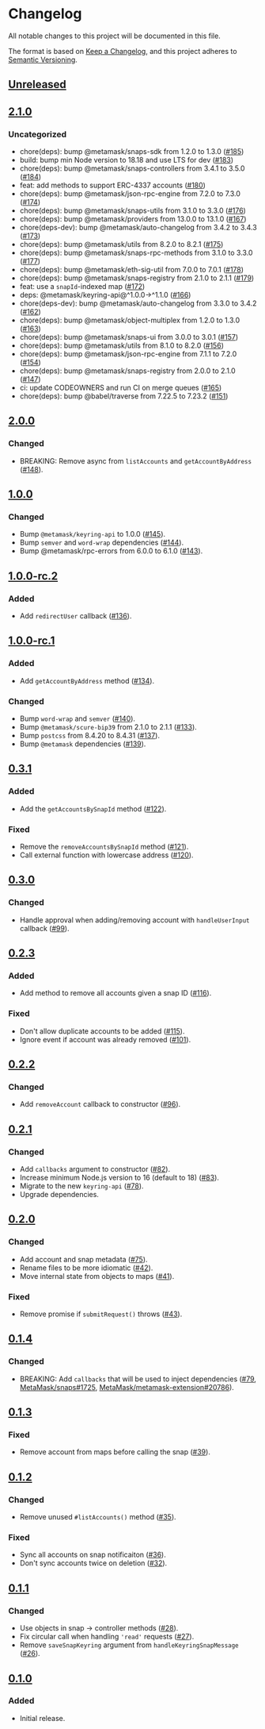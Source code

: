 # Changelog

All notable changes to this project will be documented in this file.

The format is based on [Keep a Changelog](https://keepachangelog.com/en/1.0.0/),
and this project adheres to [Semantic Versioning](https://semver.org/spec/v2.0.0.html).

## [Unreleased]

## [2.1.0]

### Uncategorized

- chore(deps): bump @metamask/snaps-sdk from 1.2.0 to 1.3.0 ([#185](https://github.com/MetaMask/eth-snap-keyring/pull/185))
- build: bump min Node version to 18.18 and use LTS for dev ([#183](https://github.com/MetaMask/eth-snap-keyring/pull/183))
- chore(deps): bump @metamask/snaps-controllers from 3.4.1 to 3.5.0 ([#184](https://github.com/MetaMask/eth-snap-keyring/pull/184))
- feat: add methods to support ERC-4337 accounts ([#180](https://github.com/MetaMask/eth-snap-keyring/pull/180))
- chore(deps): bump @metamask/json-rpc-engine from 7.2.0 to 7.3.0 ([#174](https://github.com/MetaMask/eth-snap-keyring/pull/174))
- chore(deps): bump @metamask/snaps-utils from 3.1.0 to 3.3.0 ([#176](https://github.com/MetaMask/eth-snap-keyring/pull/176))
- chore(deps): bump @metamask/providers from 13.0.0 to 13.1.0 ([#167](https://github.com/MetaMask/eth-snap-keyring/pull/167))
- chore(deps-dev): bump @metamask/auto-changelog from 3.4.2 to 3.4.3 ([#173](https://github.com/MetaMask/eth-snap-keyring/pull/173))
- chore(deps): bump @metamask/utils from 8.2.0 to 8.2.1 ([#175](https://github.com/MetaMask/eth-snap-keyring/pull/175))
- chore(deps): bump @metamask/snaps-rpc-methods from 3.1.0 to 3.3.0 ([#177](https://github.com/MetaMask/eth-snap-keyring/pull/177))
- chore(deps): bump @metamask/eth-sig-util from 7.0.0 to 7.0.1 ([#178](https://github.com/MetaMask/eth-snap-keyring/pull/178))
- chore(deps): bump @metamask/snaps-registry from 2.1.0 to 2.1.1 ([#179](https://github.com/MetaMask/eth-snap-keyring/pull/179))
- feat: use a `snapId`-indexed map ([#172](https://github.com/MetaMask/eth-snap-keyring/pull/172))
- deps: @metamask/keyring-api@^1.0.0->^1.1.0 ([#166](https://github.com/MetaMask/eth-snap-keyring/pull/166))
- chore(deps-dev): bump @metamask/auto-changelog from 3.3.0 to 3.4.2 ([#162](https://github.com/MetaMask/eth-snap-keyring/pull/162))
- chore(deps): bump @metamask/object-multiplex from 1.2.0 to 1.3.0 ([#163](https://github.com/MetaMask/eth-snap-keyring/pull/163))
- chore(deps): bump @metamask/snaps-ui from 3.0.0 to 3.0.1 ([#157](https://github.com/MetaMask/eth-snap-keyring/pull/157))
- chore(deps): bump @metamask/utils from 8.1.0 to 8.2.0 ([#156](https://github.com/MetaMask/eth-snap-keyring/pull/156))
- chore(deps): bump @metamask/json-rpc-engine from 7.1.1 to 7.2.0 ([#154](https://github.com/MetaMask/eth-snap-keyring/pull/154))
- chore(deps): bump @metamask/snaps-registry from 2.0.0 to 2.1.0 ([#147](https://github.com/MetaMask/eth-snap-keyring/pull/147))
- ci: update CODEOWNERS and run CI on merge queues ([#165](https://github.com/MetaMask/eth-snap-keyring/pull/165))
- chore(deps): bump @babel/traverse from 7.22.5 to 7.23.2 ([#151](https://github.com/MetaMask/eth-snap-keyring/pull/151))

## [2.0.0]

### Changed

- BREAKING: Remove async from `listAccounts` and `getAccountByAddress` ([#148](https://github.com/MetaMask/eth-snap-keyring/pull/148)).

## [1.0.0]

### Changed

- Bump `@metamask/keyring-api` to 1.0.0 ([#145](https://github.com/MetaMask/eth-snap-keyring/pull/145)).
- Bump `semver` and `word-wrap` dependencies ([#144](https://github.com/MetaMask/eth-snap-keyring/pull/144)).
- Bump @metamask/rpc-errors from 6.0.0 to 6.1.0 ([#143](https://github.com/MetaMask/eth-snap-keyring/pull/143)).

## [1.0.0-rc.2]

### Added

- Add `redirectUser` callback ([#136](https://github.com/MetaMask/eth-snap-keyring/pull/136)).

## [1.0.0-rc.1]

### Added

- Add `getAccountByAddress` method ([#134](https://github.com/MetaMask/eth-snap-keyring/pull/134)).

### Changed

- Bump `word-wrap` and `semver` ([#140](https://github.com/MetaMask/eth-snap-keyring/pull/140)).
- Bump `@metamask/scure-bip39` from 2.1.0 to 2.1.1 ([#133](https://github.com/MetaMask/eth-snap-keyring/pull/133)).
- Bump `postcss` from 8.4.20 to 8.4.31 ([#137](https://github.com/MetaMask/eth-snap-keyring/pull/137)).
- Bump `@metamask` dependencies ([#139](https://github.com/MetaMask/eth-snap-keyring/pull/139)).

## [0.3.1]

### Added

- Add the `getAccountsBySnapId` method ([#122](https://github.com/MetaMask/eth-snap-keyring/pull/122)).

### Fixed

- Remove the `removeAccountsBySnapId` method ([#121](https://github.com/MetaMask/eth-snap-keyring/pull/121)).
- Call external function with lowercase address ([#120](https://github.com/MetaMask/eth-snap-keyring/pull/120)).

## [0.3.0]

### Changed

- Handle approval when adding/removing account with `handleUserInput` callback ([#99](https://github.com/MetaMask/eth-snap-keyring/pull/99)).

## [0.2.3]

### Added

- Add method to remove all accounts given a snap ID ([#116](https://github.com/MetaMask/eth-snap-keyring/pull/116)).

### Fixed

- Don't allow duplicate accounts to be added ([#115](https://github.com/MetaMask/eth-snap-keyring/pull/115)).
- Ignore event if account was already removed ([#101](https://github.com/MetaMask/eth-snap-keyring/pull/101)).

## [0.2.2]

### Changed

- Add `removeAccount` callback to constructor ([#96](https://github.com/MetaMask/eth-snap-keyring/pull/96)).

## [0.2.1]

### Changed

- Add `callbacks` argument to constructor ([#82](https://github.com/MetaMask/eth-snap-keyring/pull/82)).
- Increase minimum Node.js version to 16 (default to 18) ([#83](https://github.com/MetaMask/eth-snap-keyring/pull/83)).
- Migrate to the new `keyring-api` ([#78](https://github.com/MetaMask/eth-snap-keyring/pull/78)).
- Upgrade dependencies.

## [0.2.0]

### Changed

- Add account and snap metadata ([#75](https://github.com/MetaMask/eth-snap-keyring/pull/75)).
- Rename files to be more idiomatic ([#42](https://github.com/MetaMask/eth-snap-keyring/pull/42)).
- Move internal state from objects to maps ([#41](https://github.com/MetaMask/eth-snap-keyring/pull/41)).

### Fixed

- Remove promise if `submitRequest()` throws ([#43](https://github.com/MetaMask/eth-snap-keyring/pull/43)).

## [0.1.4]

### Changed

- BREAKING: Add `callbacks` that will be used to inject dependencies ([#79](https://github.com/MetaMask/eth-snap-keyring/pull/79), [MetaMask/snaps#1725](https://github.com/MetaMask/snaps/pull/1725), [MetaMask/metamask-extension#20786](https://github.com/MetaMask/metamask-extension/pull/20786)).

## [0.1.3]

### Fixed

- Remove account from maps before calling the snap ([#39](https://github.com/MetaMask/eth-snap-keyring/pull/39)).

## [0.1.2]

### Changed

- Remove unused `#listAccounts()` method ([#35](https://github.com/MetaMask/eth-snap-keyring/pull/35)).

### Fixed

- Sync all accounts on snap notificaiton ([#36](https://github.com/MetaMask/eth-snap-keyring/pull/36)).
- Don't sync accounts twice on deletion ([#32](https://github.com/MetaMask/eth-snap-keyring/pull/32)).

## [0.1.1]

### Changed

- Use objects in snap -> controller methods ([#28](https://github.com/MetaMask/eth-snap-keyring/pull/28)).
- Fix circular call when handling `'read'` requests ([#27](https://github.com/MetaMask/eth-snap-keyring/pull/27)).
- Remove `saveSnapKeyring` argument from `handleKeyringSnapMessage` ([#26](https://github.com/MetaMask/eth-snap-keyring/pull/26)).

## [0.1.0]

### Added

- Initial release.

[Unreleased]: https://github.com/MetaMask/eth-snap-keyring/compare/v2.1.0...HEAD
[2.1.0]: https://github.com/MetaMask/eth-snap-keyring/compare/v2.0.0...v2.1.0
[2.0.0]: https://github.com/MetaMask/eth-snap-keyring/compare/v1.0.0...v2.0.0
[1.0.0]: https://github.com/MetaMask/eth-snap-keyring/compare/v1.0.0-rc.2...v1.0.0
[1.0.0-rc.2]: https://github.com/MetaMask/eth-snap-keyring/compare/v1.0.0-rc.1...v1.0.0-rc.2
[1.0.0-rc.1]: https://github.com/MetaMask/eth-snap-keyring/compare/v0.3.1...v1.0.0-rc.1
[0.3.1]: https://github.com/MetaMask/eth-snap-keyring/compare/v0.3.0...v0.3.1
[0.3.0]: https://github.com/MetaMask/eth-snap-keyring/compare/v0.2.3...v0.3.0
[0.2.3]: https://github.com/MetaMask/eth-snap-keyring/compare/v0.2.2...v0.2.3
[0.2.2]: https://github.com/MetaMask/eth-snap-keyring/compare/v0.2.1...v0.2.2
[0.2.1]: https://github.com/MetaMask/eth-snap-keyring/compare/v0.2.0...v0.2.1
[0.2.0]: https://github.com/MetaMask/eth-snap-keyring/compare/v0.1.4...v0.2.0
[0.1.4]: https://github.com/MetaMask/eth-snap-keyring/compare/v0.1.3...v0.1.4
[0.1.3]: https://github.com/MetaMask/eth-snap-keyring/compare/v0.1.2...v0.1.3
[0.1.2]: https://github.com/MetaMask/eth-snap-keyring/compare/v0.1.1...v0.1.2
[0.1.1]: https://github.com/MetaMask/eth-snap-keyring/compare/v0.1.0...v0.1.1
[0.1.0]: https://github.com/MetaMask/eth-snap-keyring/releases/tag/v0.1.0
